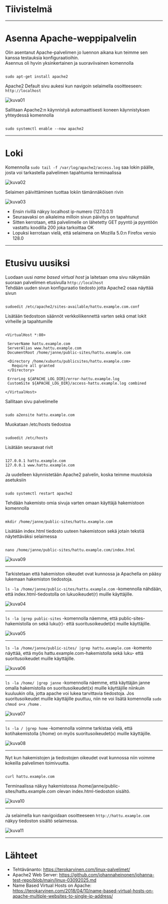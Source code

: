# Tiivistelmä

---

# Asenna Apache-weppipalvelin

Olin asentanut Apache-palvelimen jo luennon aikana kun teimme sen kanssa testauksia konfiguraatioihin.  
Asennus oli hyvin yksinkertainen ja suoraviivainen komennolla

```

sudo apt-get install apache2

```

Apache2 Default sivu aukesi kun navigoin selaimella osoitteeseen:  
`http://localhost`

![kuva01](/pictures/h3/apache-default1.png)

Sallitaan Apache2:n käynnistyä automaattisesti koneen käynnistyksen yhteydessä komennolla

```

sudo systemctl enable --now apache2

```

---

# Loki

Komennolla `sudo tail -f /var/log/apache2/access.log` saa lokin päälle, josta voi tarkastella palvelimen tapahtumia terminaalissa

![kuva02](/pictures/h3/loki2.png)

Selaimen päivittäminen tuottaa lokiin tämännäköisen rivin

![kuva03](/pictures/h3/loki1.png)

- Ensin rivillä näkyy localhost ip-numero (127.0.0.1)
- Seuraavaksi on aikaleima milloin sivun päivitys on tapahtunut
- Sitten kerrotaan, että palvelimelle on lähetetty GET pyyntö ja pyyntöön vastattu koodilla 200 joka tarkoittaa OK
- Lopuksi kerrotaan vielä, että selaimena on Mozilla 5.0:n Firefox versio 128.0

---

# Etusivu uusiksi

Luodaan uusi _name based virtual host_ ja laitetaan oma sivu näkymään suoraan palvelimen etusivulla `http://localhost`  
Tehdään uuden sivun konfiguraatio tiedosto jotta Apache2 osaa näyttää sivun

```

sudoedit /etc/apache2/sites-available/hattu.example.com.conf

```

Lisätään tiedostoon säännöt verkkoliikennettä varten sekä omat lokit virheille ja tapahtumille

```

<VirtualHost *:80>

 ServerName hattu.example.com
 ServerAlias www.hattu.example.com
 DocumentRoot /home/janne/public-sites/hattu.example.com

 <Directory /home/xubuntu/publicsites/hattu.example.com>
   Require all granted
 </Directory>

 ErrorLog ${APACHE_LOG_DIR}/error-hattu.example.log
 CustomSite ${APACHE_LOG_DIR}/access-hattu.example.log combined

</VirtualHost>

```

Sallitaan sivu palvelimelle

```

sudo a2ensite hattu.example.com

```

Muokataan /etc/hosts tiedostoa

```

sudoedit /etc/hosts

```

Lisätään seuraavat rivit

```

127.0.0.1 hattu.example.com
127.0.0.1 www.hattu.example.com

```

Ja uudelleen käynnistetään Apache2 palvelin, koska teimme muutoksia asetuksiin

```

sudo systemctl restart apache2

```

Tehdään hakemisto omia sivuja varten omaan käyttäjä hakemistoon komennolla

```

mkdir /home/janne/public-sites/hattu.example.com

```

Lisätään index.html tiedosto uuteen hakemistoon sekä jotain tekstiä näytettäväksi selaimessa

```

nano /home/janne/public-sites/hattu.example.com/index.html

```

![kuva09](/pictures/h3/hattu6.png)

---

Tarkistetaan että hakemiston oikeudet ovat kunnossa ja Apachella on pääsy lukemaan hakemiston tiedostoja.

`ls -la /home/janne/public-sites/hattu.example.com` -komennolla nähdään, että index.html-tiedostolla on lukuoikeudet(r) muille käyttäjille.

![kuva04](/pictures/h3/hattu1.png)

---

`ls -la |grep public-sites` -komennolla näemme, että public-sites-hakemistolla on sekä luku(r)- että suoritusoikeudet(x) muille käyttäjille.

![kuva05](/pictures/h3/hattu2.png)

---

`ls -la /home/janne/public-sites/ |grep hattu.example.com` -komento näyttää, että myös hattu.example.com-hakemistolla sekä luku- että suoritusoikeudet muille käyttäjille.

![kuva06](/pictures/h3/hattu3.png)

---

`ls -la /home/ |grep janne` -komennolla näemme, että käyttäjän janne omalla hakemistolla on suoritusoikeudet(x) muille käyttäjille niinkuin kuuluukin olla, jotta apache voi lukea tarvittavia tiedostoja. Jos suoritusoikeudet muille käyttäjille puuttuu, niin ne voi lisätä komennolla `sudo chmod o+x /home` .

![kuva07](/pictures/h3/hattu4.png)

---

`ls -la / |grep home` -komennolla voimme tarkistaa vielä, että kotihakemistolla (/home) on myös suoritusoikeudet(x) muille käyttäjille.

![kuva08](/pictures/h3/hattu5.png)

---

Nyt kun hakemistojen ja tiedostojen oikeudet ovat kunnossa niin voimme kokeilla palvelimen toimivuutta.

```

curl hattu.example.com

```

Terminaalissa näkyy hakemistossa /home/janne/public-sites/hattu.example.com olevan index.html-tiedoston sisältö.

![kuva10](/pictures/h3/hattu7.png)

---

Ja selaimella kun navigoidaan osoitteeseen `http://hattu.example.com` näkyy tiedoston sisältö selaimessa.

![kuva11](/pictures/h3/hattu8.png)

---

# Lähteet

- Tehtävänanto: https://terokarvinen.com/linux-palvelimet/
- Apache2 Web Server: https://github.com/johannaheinonen/johanna-test-repo/blob/main/linux-03092025.md
- Name Based Virtual Hosts on Apache: https://terokarvinen.com/2018/04/10/name-based-virtual-hosts-on-apache-multiple-websites-to-single-ip-address/

